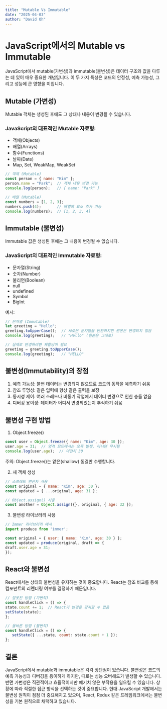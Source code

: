 ```yaml
---
title: "Mutable Vs Immutable"
date: "2025-04-03"
author: "David Oh"
---
```


# JavaScript에서의 Mutable vs Immutable

JavaScript에서 mutable(가변성)과 immutable(불변성)은 데이터 구조와 값을 다루는 데 있어 매우 중요한 개념입니다. 이 두 가지 특성은 코드의 안정성, 예측 가능성, 그리고 성능에 큰 영향을 미칩니다.

## Mutable (가변성)

Mutable 객체는 생성된 후에도 그 상태나 내용이 변경될 수 있습니다. 

### JavaScript의 대표적인 Mutable 자료형:
- 객체(Objects)
- 배열(Arrays)
- 함수(Functions)
- 날짜(Date)
- Map, Set, WeakMap, WeakSet

```javascript
// 객체 (Mutable)
const person = { name: "Kim" };
person.name = "Park";  // 객체 내용 변경 가능
console.log(person);   // { name: "Park" }

// 배열 (Mutable)
const numbers = [1, 2, 3];
numbers.push(4);       // 배열에 요소 추가 가능
console.log(numbers);  // [1, 2, 3, 4]
```

## Immutable (불변성)
Immutable 값은 생성된 후에는 그 내용이 변경될 수 없습니다.

### JavaScript의 대표적인 Immutable 자료형:
- 문자열(String)
- 숫자(Number)
- 불리언(Boolean)
- null
- undefined
- Symbol
- BigInt

예시:
```javascript
// 문자열 (Immutable)
let greeting = "Hello";
greeting.toUpperCase();  // 새로운 문자열을 반환하지만 원본은 변경되지 않음
console.log(greeting);   // "Hello" (원본은 그대로)

// 실제로 변경하려면 재할당이 필요
greeting = greeting.toUpperCase();
console.log(greeting);   // "HELLO"
```

## 불변성(Immutability)의 장점
1. 예측 가능성: 불변 데이터는 변경되지 않으므로 코드의 동작을 예측하기 쉬움
2. 참조 투명성: 같은 입력에 항상 같은 출력을 보장
3. 동시성 제어: 여러 스레드나 비동기 작업에서 데이터 변경으로 인한 충돌 없음
4. 디버깅 용이성: 데이터가 어디서 변경되었는지 추적하기 쉬움

## 불변성 구현 방법
1. Object.freeze()
```javascript
const user = Object.freeze({ name: "Kim", age: 30 });
user.age = 31;  // 엄격 모드에서는 오류 발생, 아니면 무시됨
console.log(user.age);  // 여전히 30
```

주의: Object.freeze()는 얕은(shallow) 동결만 수행합니다.

2. 새 객체 생성
```javascript
// 스프레드 연산자 사용
const original = { name: "Kim", age: 30 };
const updated = { ...original, age: 31 };

// Object.assign() 사용
const another = Object.assign({}, original, { age: 32 });
```

3. 불변성 라이브러리 사용
```js
// Immer 라이브러리 예시
import produce from 'immer';

const original = { user: { name: "Kim", age: 30 } };
const updated = produce(original, draft => {
draft.user.age = 31;
});
```

## React와 불변성

React에서는 상태의 불변성을 유지하는 것이 중요합니다. React는 참조 비교를 통해 컴포넌트의 리렌더링 여부를 결정하기 때문입니다.

```javascript
// 잘못된 방법 (가변적)
const handleClick = () => {
state.count += 1;  // React가 변경을 감지할 수 없음
setState(state);
};

// 올바른 방법 (불변적)
const handleClick = () => {
   setState({ ...state, count: state.count + 1 });
};
```
## 결론
JavaScript에서 mutable과 immutable은 각각 장단점이 있습니다. 불변성은 코드의 예측 가능성과 디버깅을 용이하게 하지만, 때로는 성능 오버헤드가 발생할 수 있습니다. 반면 가변성은 직관적이고 효율적이지만 예기치 않은 부작용을 일으킬 수 있습니다. 상황에 따라 적절한 접근 방식을 선택하는 것이 중요합니다.
현대 JavaScript 개발에서는 불변성 원칙이 점점 더 중요해지고 있으며, React, Redux 같은 프레임워크에서는 불변성을 기본 원칙으로 채택하고 있습니다.
